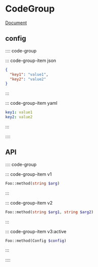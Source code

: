 # CodeGroup

[Document](https://vuepress-theme-hope.github.io/md-enhance/guide/code-group/)


## config

:::: code-group

::: code-group-item json

```json
{
  "key1": "value1",
  "key2": "value2"
}
```

:::

::: code-group-item yaml

```yaml
key1: value1
key2: value2
```

:::

::::


## API

:::: code-group

::: code-group-item v1

```php
Foo::method(string $arg)
```

:::

::: code-group-item v2

```php
Foo::method(string $arg1, string $arg2)
```

:::

::: code-group-item v3:active

```php
Foo::method(Config $config)
```

:::

::::
